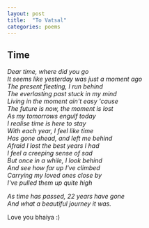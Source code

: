 ```yaml
---
layout: post
title:  "To Vatsal"
categories: poems
---
```


## Time

_Dear time, where did you go  
It seems like yesterday was just a moment ago  
The present fleeting, I run behind  
The everlasting past stuck in my mind  
Living in the moment ain't easy 'cause  
The future is now, the moment is lost  
As my tomorrows engulf today  
I realise time is here to stay  
With each year, I feel like time  
Has gone ahead, and left me behind  
Afraid I lost the best years I had   
I feel a creeping sense of sad  
But once in a while, I look behind  
And see how far up I've climbed  
Carrying my loved ones close by  
I've pulled them up quite high_  

_As time has passed, 22 years have gone  
And what a beautiful journey it was._ 


Love you bhaiya :)
